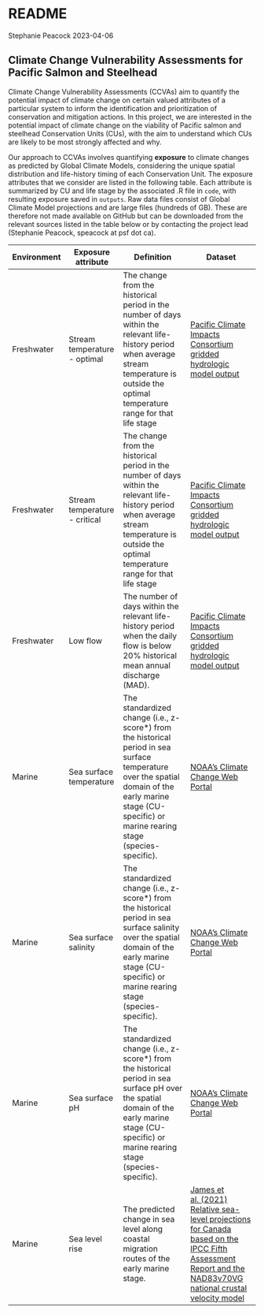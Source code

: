 README
================
Stephanie Peacock
2023-04-06

## Climate Change Vulnerability Assessments for Pacific Salmon and Steelhead

Climate Change Vulnerability Assessments (CCVAs) aim to quantify the
potential impact of climate change on certain valued attributes of a
particular system to inform the identification and prioritization of
conservation and mitigation actions. In this project, we are interested
in the potential impact of climate change on the viability of Pacific
salmon and steelhead Conservation Units (CUs), with the aim to
understand which CUs are likely to be most strongly affected and why.

Our approach to CCVAs involves quantifying **exposure** to climate
changes as predicted by Global Climate Models, considering the unique
spatial distribution and life-history timing of each Conservation Unit.
The exposure attributes that we consider are listed in the following
table. Each attribute is summarized by CU and life stage by the
associated .R file in `code`, with resulting exposure saved in
`outputs`. Raw data files consist of Global Climate Model projections
and are large files (hundreds of GB). These are therefore not made
available on GitHub but can be downloaded from the relevant sources
listed in the table below or by contacting the project lead (Stephanie
Peacock, speacock at psf dot ca).

| Environment | Exposure attribute            | Definition                                                                                                                                                                                                  | Dataset                                                                                                                                                                                                                                                           |
|-------------|-------------------------------|-------------------------------------------------------------------------------------------------------------------------------------------------------------------------------------------------------------|-------------------------------------------------------------------------------------------------------------------------------------------------------------------------------------------------------------------------------------------------------------------|
| Freshwater  | Stream temperature - optimal  | The change from the historical period in the number of days within the relevant life-history period when average stream temperature is outside the optimal temperature range for that life stage            | [Pacific Climate Impacts Consortium gridded hydrologic model output](https://www.pacificclimate.org/data/gridded-hydrologic-model-output)                                                                                                                         |
| Freshwater  | Stream temperature - critical | The change from the historical period in the number of days within the relevant life-history period when average stream temperature is outside the optimal temperature range for that life stage            | [Pacific Climate Impacts Consortium gridded hydrologic model output](https://www.pacificclimate.org/data/gridded-hydrologic-model-output)                                                                                                                         |
| Freshwater  | Low flow                      | The number of days within the relevant life-history period when the daily flow is below 20% historical mean annual discharge (MAD).                                                                         | [Pacific Climate Impacts Consortium gridded hydrologic model output](https://www.pacificclimate.org/data/gridded-hydrologic-model-output)                                                                                                                         |
| Marine      | Sea surface temperature       | The standardized change (i.e., z-score\*) from the historical period in sea surface temperature over the spatial domain of the early marine stage (CU-specific) or marine rearing stage (species-specific). | [NOAA’s Climate Change Web Portal](https://psl.noaa.gov/ipcc/ocn/ccwp.html)                                                                                                                                                                                       |
| Marine      | Sea surface salinity          | The standardized change (i.e., z-score\*) from the historical period in sea surface salinity over the spatial domain of the early marine stage (CU-specific) or marine rearing stage (species-specific).    | [NOAA’s Climate Change Web Portal](https://psl.noaa.gov/ipcc/ocn/ccwp.html)                                                                                                                                                                                       |
| Marine      | Sea surface pH                | The standardized change (i.e., z-score\*) from the historical period in sea surface pH over the spatial domain of the early marine stage (CU-specific) or marine rearing stage (species-specific).          | [NOAA’s Climate Change Web Portal](https://psl.noaa.gov/ipcc/ocn/ccwp.html)                                                                                                                                                                                       |
| Marine      | Sea level rise                | The predicted change in sea level along coastal migration routes of the early marine stage.                                                                                                                 | [James et al. (2021) Relative sea-level projections for Canada based on the IPCC Fifth Assessment Report and the NAD83v70VG national crustal velocity model](https://geoscan.nrcan.gc.ca/starweb/geoscan/servlet.starweb?path=geoscan/fulle.web&search1=R=327878) |

<!-- | Freshwater | Beneficial high flows | The change in return interval (in years) for an instantaneous high flow equal to a historical 10-year flood event. | [Pacific Climate Impacts Consortium gridded hydrologic model output](https://www.pacificclimate.org/data/gridded-hydrologic-model-output) | -->
<!-- | Freshwater | Damaging high flows | The change in the exceedance probability for an instantaneous high flow equal to a historical 100-year flood event. | [Pacific Climate Impacts Consortium gridded hydrologic model output](https://www.pacificclimate.org/data/gridded-hydrologic-model-output) | -->
